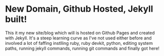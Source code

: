 # New Domain, Github Hosted, Jekyll built!

This it my new site/blog which will is hosted on Github Pages and created with Jekyll.
It's a steep learning curve as I've not used either before and involved a lot of faffing instlling ruby, ruby devkit, python, 
editing system paths, running jekyll commands, running git commands and finally got here!
